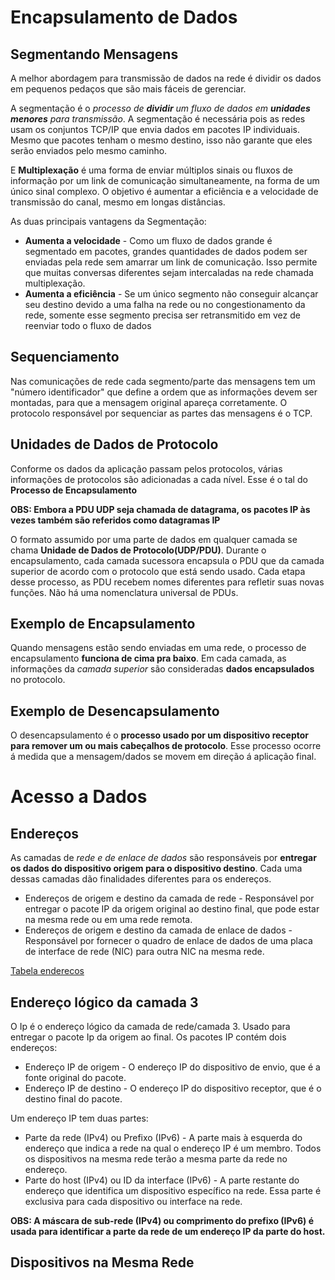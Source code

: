 # Encapsulamento de Dados

## Segmentando Mensagens

A melhor abordagem para transmissão de dados na rede é dividir os dados em pequenos pedaços que são mais fáceis de gerenciar.

A segmentação é o _processo de **dividir** um fluxo de dados em **unidades menores** para transmissão_.
A segmentação é necessária pois as redes usam os conjuntos TCP/IP que envia dados em pacotes IP individuais.
Mesmo que pacotes tenham o mesmo destino, isso não garante que eles serão enviados pelo mesmo caminho.

E **Multiplexação** é uma forma de enviar múltiplos sinais ou fluxos de informação por um link de comunicação simultaneamente, na forma de um único sinal complexo.
O objetivo é aumentar a eficiência e a velocidade de transmissão do canal, mesmo em longas distâncias.

As duas principais vantagens da Segmentação:

 * **Aumenta a velocidade** - Como um fluxo de dados grande é segmentado em pacotes, grandes quantidades de dados podem ser enviadas pela rede sem amarrar um link de comunicação. Isso permite que muitas conversas diferentes sejam intercaladas na rede chamada multiplexação.
 * **Aumenta a eficiência** - Se um único segmento não conseguir alcançar seu destino devido a uma falha na rede ou no congestionamento da rede, somente esse segmento precisa ser retransmitido em vez de reenviar todo o fluxo de dados

## Sequenciamento

Nas comunicações de rede cada segmento/parte das mensagens tem um "número identificador" que define a ordem que as informações devem ser montadas, para que a mensagem original apareça corretamente.
O protocolo responsável por sequenciar as partes das mensagens é o TCP.

## Unidades de Dados de Protocolo

Conforme os dados da aplicação passam pelos protocolos, várias informações de protocolos são adicionadas a cada nível. Esse é o tal do **Processo de Encapsulamento** 

**OBS: Embora a PDU UDP seja chamada de datagrama, os pacotes IP às vezes também são referidos como datagramas IP**

O formato assumido por uma parte de dados em qualquer camada se chama **Unidade de Dados de Protocolo(UDP/PDU)**. Durante o encapsulamento, cada camada sucessora encapsula o PDU que da camada superior de acordo com o protocolo que está sendo usado. Cada etapa desse processo, as PDU recebem nomes diferentes para refletir suas novas funções. Não há uma nomenclatura universal de PDUs. 

## Exemplo de Encapsulamento 

Quando mensagens estão sendo enviadas em uma rede, o processo de encapsulamento **funciona de cima pra baixo**.
Em cada camada, as informações da _camada superior_ são consideradas **dados encapsulados** no protocolo.

## Exemplo de Desencapsulamento

O desencapsulamento é o **processo usado por um dispositivo receptor para remover um ou mais cabeçalhos de protocolo**. Esse processo ocorre á medida que a mensagem/dados se movem em direção á aplicação final.

# Acesso a Dados

## Endereços 

As camadas de _rede e de enlace de dados_ são responsáveis por **entregar os dados do dispositivo origem para o dispositivo destino**. Cada uma dessas camadas dão finalidades diferentes para os endereços.

 * Endereços de origem e destino da camada de rede - Responsável por entregar o pacote IP da origem original ao destino final, que pode estar na mesma rede ou em uma rede remota.
 * Endereços de origem e destino da camada de enlace de dados - Responsável por fornecer o quadro de enlace de dados de uma placa de interface de rede (NIC) para outra NIC na mesma rede.

[Tabela enderecos](../imagens/tblEnderecos.png)

## Endereço lógico da camada 3

O Ip é o endereço lógico da camada de rede/camada 3. Usado para entregar o pacote Ip da origem ao final. 
Os pacotes IP contém dois endereços:

 * Endereço IP de origem - O endereço IP do dispositivo de envio, que é a fonte original do pacote.
 * Endereço IP de destino - O endereço IP do dispositivo receptor, que é o destino final do pacote.

Um endereço IP tem duas partes:

 * Parte da rede (IPv4) ou Prefixo (IPv6) - A parte mais à esquerda do endereço que indica a rede na qual o endereço IP é um membro. Todos os dispositivos na mesma rede terão a mesma parte da rede no endereço.
 * Parte do host (IPv4) ou ID da interface (IPv6) - A parte restante do endereço que identifica um dispositivo específico na rede. Essa parte é exclusiva para cada dispositivo ou interface na rede.

**OBS: A máscara de sub-rede (IPv4) ou comprimento do prefixo (IPv6) é usada para identificar a parte da rede de um endereço IP da parte do host.**

## Dispositivos na Mesma Rede

